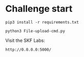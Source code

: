 # Challenge start

```
pip3 install -r requirements.txt
```

```
python3 File-upload-cmd.py
```

Visit the SKF Labs:
```
http://0.0.0.0:5000/
```
